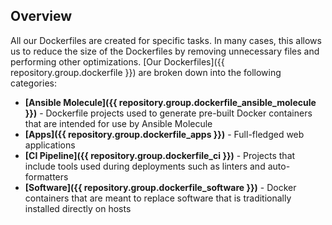 ## Overview

All our Dockerfiles are created for specific tasks. In many cases, this allows us to reduce the size of the Dockerfiles by removing unnecessary files and performing other optimizations. [Our Dockerfiles]({{ repository.group.dockerfile }}) are broken down into the following categories:

- **[Ansible Molecule]({{ repository.group.dockerfile_ansible_molecule }})** - Dockerfile projects used to generate pre-built Docker containers that are intended for use by Ansible Molecule
- **[Apps]({{ repository.group.dockerfile_apps }})** - Full-fledged web applications
- **[CI Pipeline]({{ repository.group.dockerfile_ci }})** - Projects that include tools used during deployments such as linters and auto-formatters
- **[Software]({{ repository.group.dockerfile_software }})** - Docker containers that are meant to replace software that is traditionally installed directly on hosts
